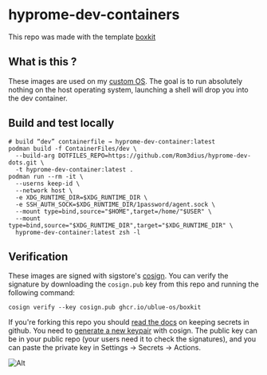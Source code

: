 # hyprome-dev-containers

This repo was made with the template [boxkit](https://github.com/ublue-os/boxkit)

## What is this ?

These images are used on my [custom OS](https://github.com/Rom3dius/hyprome). The goal is to run absolutely nothing on the host operating system, launching a shell will drop you into the dev container.

## Build and test locally

```
# build “dev” containerfile → hyprome-dev-container:latest
podman build -f ContainerFiles/dev \
  --build-arg DOTFILES_REPO=https://github.com/Rom3dius/hyprome-dev-dots.git \
  -t hyprome-dev-container:latest .
podman run --rm -it \
  --userns keep-id \
  --network host \
  -e XDG_RUNTIME_DIR=$XDG_RUNTIME_DIR \
  -e SSH_AUTH_SOCK=$XDG_RUNTIME_DIR/1password/agent.sock \
  --mount type=bind,source="$HOME",target=/home/"$USER" \
  --mount type=bind,source="$XDG_RUNTIME_DIR",target="$XDG_RUNTIME_DIR" \
  hyprome-dev-container:latest zsh -l
```

## Verification

These images are signed with sigstore's [cosign](https://docs.sigstore.dev/quickstart/quickstart-cosign/). You can verify the signature by downloading the `cosign.pub` key from this repo and running the following command:

    cosign verify --key cosign.pub ghcr.io/ublue-os/boxkit

If you're forking this repo you should [read the docs](https://docs.github.com/en/actions/security-guides/encrypted-secrets) on keeping secrets in github. You need to [generate a new keypair](https://docs.sigstore.dev/cosign/key_management/signing_with_self-managed_keys/) with cosign. The public key can be in your public repo (your users need it to check the signatures), and you can paste the private key in Settings -> Secrets -> Actions.

![Alt](https://repobeats.axiom.co/api/embed/7c5f037d792c6deb1946e5bc040f64a0fc8abeab.svg "Repobeats analytics image")
